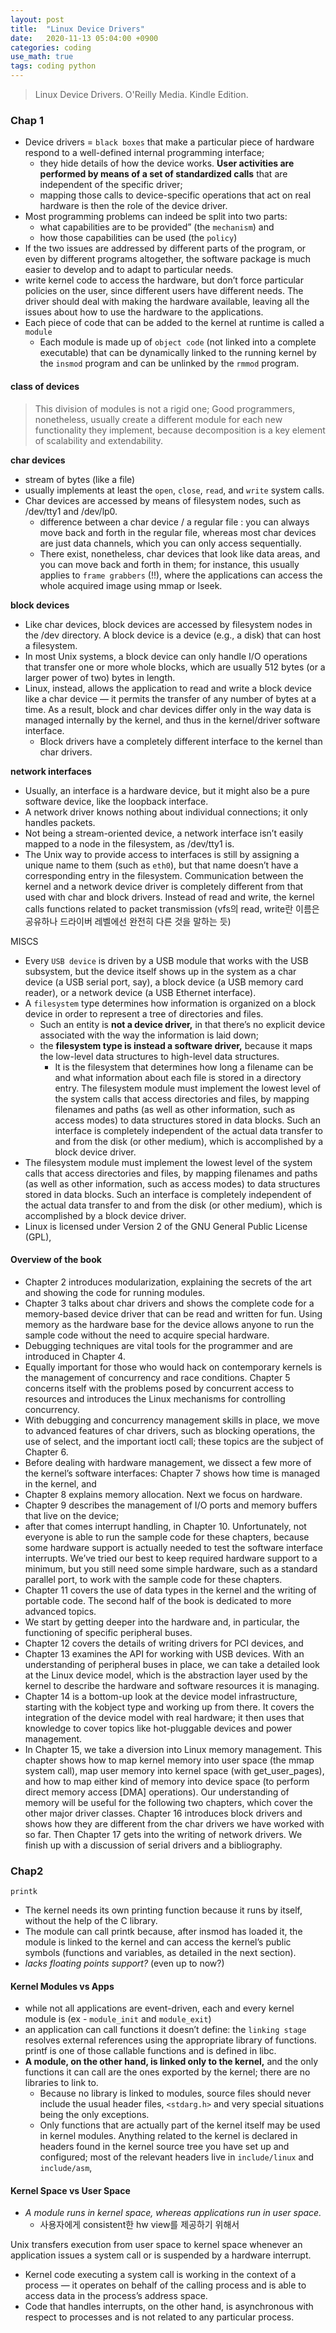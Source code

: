 ```yaml
---
layout: post
title:  "Linux Device Drivers"
date:   2020-11-13 05:04:00 +0900
categories: coding
use_math: true
tags: coding python
---
```


> Linux Device Drivers. O'Reilly Media. Kindle Edition. 


### Chap 1

- Device drivers = `black boxes` that make a particular piece of hardware respond to a well-defined internal programming interface;
  - they hide details of how the device works. __User activities are performed by means of a set of standardized calls__ that are independent of the specific driver;
  - mapping those calls to device-specific operations that act on real hardware is then the role of the device driver.
- Most programming problems can indeed be split into two parts:
  - what capabilities are to be provided” (the `mechanism`) and 
  - how those capabilities can be used (the `policy`)
- If the two issues are addressed by different parts of the program, or even by different programs altogether, the software package is much easier to develop and to adapt to particular needs.
- write kernel code to access the hardware, but don’t force particular policies on the user, since different users have different needs. The driver should deal with making the hardware available, leaving all the issues about how to use the hardware to the applications.
- Each piece of code that can be added to the kernel at runtime is called a `module`
  - Each module is made up of `object code` (not linked into a complete executable) that can be dynamically linked to the running kernel by the `insmod` program and can be unlinked by the `rmmod` program.


#### class of devices
> This division of modules is not a rigid one; Good programmers, nonetheless, usually create a different module for each new functionality they implement, because decomposition is a key element of scalability and extendability.

__char devices__  
  - stream of bytes (like a file)
  - usually implements at least the `open`, `close`, `read`, and `write` system calls.
  - Char devices are accessed by means of filesystem nodes, such as /dev/tty1 and /dev/lp0.
    - difference between a char device / a regular file : you can always move back and forth in the regular file, whereas most char devices are just data channels, which you can only access sequentially.
    - There exist, nonetheless, char devices that look like data areas, and you can move back and forth in them; for instance, this usually applies to `frame grabbers` (!!), where the applications can access the whole acquired image using mmap or lseek.  

__block devices__  
  - Like char devices, block devices are accessed by filesystem nodes in the /dev directory. A block device is a device (e.g., a disk) that can host a filesystem.
  - In most Unix systems, a block device can only handle I/O operations that transfer one or more whole blocks, which are usually 512 bytes (or a larger power of two) bytes in length.
  - Linux, instead, allows the application to read and write a block device like a char device — it permits the transfer of any number of bytes at a time. As a result, block and char devices differ only in the way data is managed internally by the kernel, and thus in the kernel/driver software interface.
    - Block drivers have a completely different interface to the kernel than char drivers.  

__network interfaces__
  - Usually, an interface is a hardware device, but it might also be a pure software device, like the loopback interface.
  - A network driver knows nothing about individual connections; it only handles packets.
  - Not being a stream-oriented device, a network interface isn’t easily mapped to a node in the filesystem, as /dev/tty1 is. 
  - The Unix way to provide access to interfaces is still by assigning a unique name to them (such as `eth0`), but that name doesn’t have a corresponding entry in the filesystem. Communication between the kernel and a network device driver is completely different from that used with char and block drivers. Instead of read and write, the kernel calls functions related to packet transmission (vfs의 read, write란 이름은 공유하나 드라이버 레벨에선 완전히 다른 것을 말하는 듯)


MISCS
- Every `USB device` is driven by a USB module that works with the USB subsystem, but the device itself shows up in the system as a char device (a USB serial port, say), a block device (a USB memory card reader), or a network device (a USB Ethernet interface).
- A `filesystem` type determines how information is organized on a block device in order to represent a tree of directories and files. 
  - Such an entity is __not a device driver,__ in that there’s no explicit device associated with the way the information is laid down; 
  - the __filesystem type is instead a software driver,__ because it maps the low-level data structures to high-level data structures. 
    - It is the filesystem that determines how long a filename can be and what information about each file is stored in a directory entry. The filesystem module must implement the lowest level of the system calls that access directories and files, by mapping filenames and paths (as well as other information, such as access modes) to data structures stored in data blocks. Such an interface is completely independent of the actual data transfer to and from the disk (or other medium), which is accomplished by a block device driver.
- The filesystem module must implement the lowest level of the system calls that access directories and files, by mapping filenames and paths (as well as other information, such as access modes) to data structures stored in data blocks. Such an interface is completely independent of the actual data transfer to and from the disk (or other medium), which is accomplished by a block device driver.
- Linux is licensed under Version 2 of the GNU General Public License (GPL),


#### Overview of the book
- Chapter 2 introduces modularization, explaining the secrets of the art and showing the code for running modules. 
- Chapter 3 talks about char drivers and shows the complete code for a memory-based device driver that can be read and written for fun. Using memory as the hardware base for the device allows anyone to run the sample code without the need to acquire special hardware.
- Debugging techniques are vital tools for the programmer and are introduced in Chapter 4. 
- Equally important for those who would hack on contemporary kernels is the management of concurrency and race conditions. Chapter 5 concerns itself with the problems posed by concurrent access to resources and introduces the Linux mechanisms for controlling concurrency. 
- With debugging and concurrency management skills in place, we move to advanced features of char drivers, such as blocking operations, the use of select, and the important ioctl call; these topics are the subject of Chapter 6. 
- Before dealing with hardware management, we dissect a few more of the kernel’s software interfaces: Chapter 7 shows how time is managed in the kernel, and 
- Chapter 8 explains memory allocation. Next we focus on hardware. 
- Chapter 9 describes the management of I/O ports and memory buffers that live on the device; 
- after that comes interrupt handling, in Chapter 10. Unfortunately, not everyone is able to run the sample code for these chapters, because some hardware support is actually needed to test the software interface interrupts. We’ve tried our best to keep required hardware support to a minimum, but you still need some simple hardware, such as a standard parallel port, to work with the sample code for these chapters. 
- Chapter 11 covers the use of data types in the kernel and the writing of portable code. The second half of the book is dedicated to more advanced topics. 
- We start by getting deeper into the hardware and, in particular, the functioning of specific peripheral buses. 
- Chapter 12 covers the details of writing drivers for PCI devices, and 
- Chapter 13 examines the API for working with USB devices. With an understanding of peripheral buses in place, we can take a detailed look at the Linux device model, which is the abstraction layer used by the kernel to describe the hardware and software resources it is managing. 
- Chapter 14 is a bottom-up look at the device model infrastructure, starting with the kobject type and working up from there. It covers the integration of the device model with real hardware; it then uses that knowledge to cover topics like hot-pluggable devices and power management. 
- In Chapter 15, we take a diversion into Linux memory management. This chapter shows how to map kernel memory into user space (the mmap system call), map user memory into kernel space (with get_user_pages), and how to map either kind of memory into device space (to perform direct memory access [DMA] operations). Our understanding of memory will be useful for the following two chapters, which cover the other major driver classes. Chapter 16 introduces block drivers and shows how they are different from the char drivers we have worked with so far. Then Chapter 17 gets into the writing of network drivers. We finish up with a discussion of serial drivers and a bibliography.


### Chap2

`printk`
- The kernel needs its own printing function because it runs by itself, without the help of the C library. 
- The module can call printk because, after insmod has loaded it, the module is linked to the kernel and can access the kernel’s public symbols (functions and variables, as detailed in the next section).
- _lacks floating points support?_ (even up to now?)


#### Kernel Modules vs Apps
- while not all applications are event-driven, each and every kernel module is (ex - `module_init` and `module_exit`)
- an application can call functions it doesn’t define: the `linking stage` resolves external references using the appropriate library of functions. printf is one of those callable functions and is defined in libc. 
- __A module, on the other hand, is linked only to the kernel,__ and the only functions it can call are the ones exported by the kernel; there are no libraries to link to.
  - Because no library is linked to modules, source files should never include the usual header files, `<stdarg.h>` and very special situations being the only exceptions. 
  - Only functions that are actually part of the kernel itself may be used in kernel modules. Anything related to the kernel is declared in headers found in the kernel source tree you have set up and configured; most of the relevant headers live in `include/linux` and `include/asm`,

#### Kernel Space vs User Space
- _A module runs in kernel space, whereas applications run in user space._
  - 사용자에게 consistent한 hw view를 제공하기 위해서

Unix transfers execution from user space to kernel space whenever an application issues a system call or is suspended by a hardware interrupt. 
  - Kernel code executing a system call is working in the context of a process — it operates on behalf of the calling process and is able to access data in the process’s address space. 
  - Code that handles interrupts, on the other hand, is asynchronous with respect to processes and is not related to any particular process.


